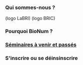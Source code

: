 ### Qui sommes-nous ?

 (logo LaBRI) (logo BRIC)

### Pourquoi BioNum ?

### [Séminaires à venir et passés](docs/index.md)

### S'inscrire ou se déinsinscrire

